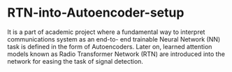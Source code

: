 # RTN-into-Autoencoder-setup

It is a part of academic project where a fundamental way to interpret communications system as an end-to- end trainable Neural Network (NN) task is defined in the form of Autoencoders. Later on, learned attention models known as Radio Transformer Network (RTN) are introduced into the network for easing the task of signal detection.

